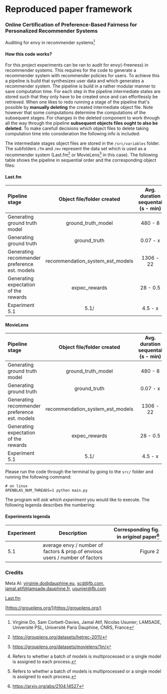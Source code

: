 # Reproduced paper framework 
### Online Certification of Preference-Based Fairness for Personalized Recommender Systems
Auditing for envy in recommender systems[^1]
#### How this code works?
For this project experiments can be ran to audit for envy(-freeness) in recommender systems.
This requires for the code to generate a recommender system with recommender policies for users.
To achieve this a pipeline is build that synthesizes user data and which generates a recommender system.
The pipeline is build in a rather modular manner to save computation time.
For each step in the pipeline intermediate states are stored such that they only have to be created once and can effortlessly be retrieved.
When one likes to redo running a stage of the pipeline that's possible by **manually deleting** the created intermediate object file. 
Note however that some computations determine the computations of the subsequent stages. 
For changes in the deleted component to work through all the way through the pipeline **subsequent objects files ought to also be deleted**. 
To make carefull decisions which object files to delete taking computation time into consideration the following info is included:

The intermediate stages object files are stored in the ```/src/variables``` folder.
The subfolders ```/fm``` and ```/mv``` represent the data set which is used as a recommender system (Last.fm[^2] or MovieLens[^3] in this case). The following table shows the pipeline in sequential order and the corresponding object files:

#### Last.fm
| Pipeline stage                                | Object file/folder created          | Avg. duration sequental (s - min)  |  Avg. duration multiprocessing batch[^4] |
| :---                                          |    :----:                           |    :----:                           |                        ---: |
| Generating ground truth model                 | ground\_truth\_model                | 480 - 8                     | | 
| Generating ground truth                       | ground\_truth                       | 0.07 - x                    | | 
| Generating recommender preference est. models | recommendation\_system_est\_models  | 1306 - 22                   |1250 - 21 | 
| Generating expectation of the rewards         | expec\_rewards                      | 28 - 0.5                    | | 
| Experiment 5.1                                |  5.1/                               | 4.5 - x                     | | 

#### MovieLens
| Pipeline stage                                | Object file/folder created          | Avg. duration sequental (s - min)  |  Avg. duration multiprocessing batch[^4] |
| :---                                          |    :----:                           |    :----:                           |                        ---: |
| Generating ground truth model                 | ground\_truth\_model                | 480 - 8                     | | 
| Generating ground truth                       | ground\_truth                       | 0.07 - x                    | | 
| Generating recommender preference est. models | recommendation\_system_est\_models  | 1306 - 22                   | 3153.75 - 52 | 
| Generating expectation of the rewards         | expec\_rewards                      | 28 - 0.5                    | | 
| Experiment 5.1                                |  5.1/                               | 4.5 - x                     | | 




Please run the code through the terminal by going to the ```src/``` folder and running the following command:

```
# on linux
OPENBLAS_NUM_THREADS=1 python main.py
```

The program will *ask which experiment* you would like to execute. The following legenda describes the numbering: 

#### Experiments legenda
| Experiment       | Description                          | Corresponding fig. in *original* paper[^5] | 
| :-               |    :----:                            |                                       ---: |
| 5.1              | average envy / number of factors & prop.of envious users / number of factors | Figure 2                                   |


### Credits
Meta AI:
virginie.do@dauphine.eu, scd@fb.com, jamal.atif@lamsade.dauphine.fr, usunier@fb.com

[Last.fm](https://www.last.fm/)

[https://grouplens.org/](https://grouplens.org/)

[^1]: Virginie Do, Sam Corbett-Davies, Jamal Atif, Nicolas Usunier; LAMSADE, Université PSL, Université Paris Dauphine, CNRS, France
[^2]: https://grouplens.org/datasets/hetrec-2011/
[^3]: https://grouplens.org/datasets/movielens/1m/
[^4]: Refers to whether a batch of models is multiprocessed or a single model is assigned to each process.
[^5]: https://arxiv.org/abs/2104.14527
